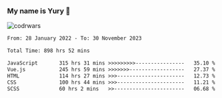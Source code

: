 ### My name is Yury 👋 
![codrwars](https://www.codewars.com/users/litury/badges/micro) 


<!--START_SECTION:waka-->

```txt
From: 28 January 2022 - To: 30 November 2023

Total Time: 898 hrs 52 mins

JavaScript       315 hrs 31 mins >>>>>>>>>----------------   35.10 %
Vue.js           245 hrs 59 mins >>>>>>>------------------   27.37 %
HTML             114 hrs 27 mins >>>----------------------   12.73 %
CSS              100 hrs 44 mins >>>----------------------   11.21 %
SCSS             60 hrs 2 mins   >>-----------------------   06.68 %
```

<!--END_SECTION:waka-->

